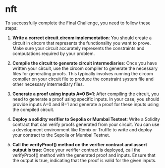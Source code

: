 # nft

To successfully complete the Final Challenge, you need to follow these steps:

1. **Write a correct circuit.circom implementation**: You should create a circuit in circom that represents the functionality you want to prove. Make sure your circuit accurately represents the constraints and computations required by your problem.

2. **Compile the circuit to generate circuit intermediaries**: Once you have written your circuit, use the circom compiler to generate the necessary files for generating proofs. This typically involves running the circom compiler on your circuit file to produce the constraint system file and other necessary intermediary files.

3. **Generate a proof using inputs A=0 B=1**: After compiling the circuit, you need to generate a proof using specific inputs. In your case, you should provide inputs A=0 and B=1 and generate a proof for these inputs using the compiled circuit.

4. **Deploy a solidity verifier to Sepolia or Mumbai Testnet**: Write a Solidity contract that can verify proofs generated from your circuit. You can use a development environment like Remix or Truffle to write and deploy your contract to the Sepolia or Mumbai Testnet.

5. **Call the verifyProof() method on the verifier contract and assert output is true**: Once your verifier contract is deployed, call the verifyProof() method with the generated proof and inputs. Ensure that the output is true, indicating that the proof is valid for the given inputs.


